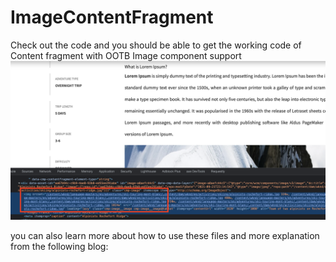 # ImageContentFragment

Check out the code and you should be able to get the working code of Content fragment with OOTB Image component support
![](cfmodel.png)

you can also learn more about how to use these files and more explanation from the following blog:
